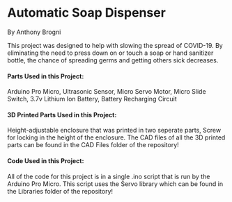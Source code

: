 # Automatic Soap Dispenser
By Anthony Brogni
 
This project was designed to help with slowing the spread of COVID-19. By eliminating the need to press down on or touch a soap or hand sanitizer bottle, the chance of spreading germs and getting others sick decreases.
 
#### Parts Used in this Project: 
Arduino Pro Micro, Ultrasonic Sensor, Micro Servo Motor, Micro Slide Switch, 3.7v Lithium Ion Battery, Battery Recharging Circuit

#### 3D Printed Parts Used in this Project: 
Height-adjustable enclosure that was printed in two seperate parts, Screw for locking in the height of the enclosure. The CAD files of all the 3D printed parts can be found in the CAD Files folder of the repository!
 
#### Code Used in this Project: 
All of the code for this project is in a single .ino script that is run by the Arduino Pro Micro. This script uses the Servo library which can be found in the Libraries folder of the repository!
